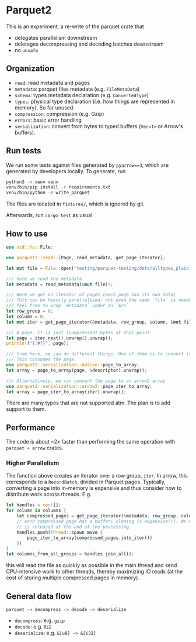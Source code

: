 # Parquet2

This is an experiment, a re-write of the parquet crate that
* delegates parallelism downstream
* deletages decompressing and decoding batches downstream
* no `unsafe`

## Organization

* `read`: read metadata and pages
* `metadata`: parquet files metadata (e.g. `FileMetaData`)
* `schema`: types metadata declaration (e.g. `ConvertedType`)
* `types`: physical type declaration (i.e. how things are represented in memory). So far unused.
* `compression`: compression (e.g. Gzip)
* `errors`: basic error handling
* `serialization`: convert from bytes to typed buffers (`Vec<T>` or Arrow's buffers).

## Run tests

We run some tests against files generated by `pyarrow==3`, which are generated by developers
locally. To generate, run

```bash
python3 -m venv venv
venv/bin/pip install -r requirements.txt
venv/bin/python -m write_parquet
```

The files are located in `fixtures/`, which is ignored by git.

Afterwards, run `cargo test` as usual.

## How to use

```rust
use std::fs::File;

use parquet2::read::{Page, read_metadata, get_page_iterator};

let mut file = File::open("testing/parquet-testing/data/alltypes_plain.parquet").unwrap();

/// here we read the metadata.
let metadata = read_metadata(&mut file)?;

/// Here we get an iterator of pages (each page has its own data)
/// This can be heavily parallelized; not even the same `file` is needed here...
/// feel free to wrap `metadata` under an `Arc`
let row_group = 0;
let column = 0;
let mut iter = get_page_iterator(&metadata, row_group, column, &mut file)?;

/// A page. It is just (compressed) bytes at this point.
let page = iter.next().unwrap().unwrap();
println!("{:#?}", page);

/// from here, we can do different things. One of them is to convert its buffers to native Rust.
/// This consumes the page.
use parquet2::serialization::native::page_to_array;
let array = page_to_array(page, &descriptor).unwrap();

/// Alternatively, we can convert the page to an arrow2 array
use parquet2::serialization::arrow2::page_iter_to_array;
let array = page_iter_to_array(iter).unwrap();
```

There are many types that are not supported atm. The plan is to add support to them.

## Performance

The code is about ~2x faster than performing the same operation with `parquet + arrow` crates.

### Higher Parallelism

The function above creates an iterator over a row group, `iter`. In arrow, this corresponds 
to a `RecordBatch`, divided in Parquet pages. Typically, converting a page into in-memory is expensive
and thus consider how to distribute work across threads. E.g.

```rust 
let handles = vec![];
for column in columns {
    let compressed_pages = get_page_iterator(&metadata, row_group, column, &mut file, file)?.collect()?;
    // each compressed_page has a buffer; cloning is expensive(!). We move it so that the memory
    // is released at the end of the processing.
    handles.push(thread::spawn move {
        page_iter_to_array(compressed_pages.into_iter())
    })
}
let columns_from_all_groups = handles.join_all();
```

this will read the file as quickly as possible in the main thread and send CPU-intensive work to other threads, thereby maximizing IO reads (at the cost of storing multiple compressed pages in memory).

## General data flow

`parquet -> decompress -> decode -> deserialize`

* `decompress`: e.g. `gzip`
* `decode`: e.g. `RLE`
* `deserialize`: e.g. `&[u8] -> &[i32]`
